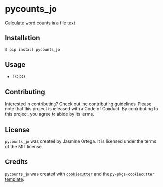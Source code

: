 # pycounts_jo

Calculate word counts in a file text

## Installation

```bash
$ pip install pycounts_jo
```

## Usage

- TODO

## Contributing

Interested in contributing? Check out the contributing guidelines. Please note that this project is released with a Code of Conduct. By contributing to this project, you agree to abide by its terms.

## License

`pycounts_jo` was created by Jasmine Ortega. It is licensed under the terms of the MIT license.

## Credits

`pycounts_jo` was created with [`cookiecutter`](https://cookiecutter.readthedocs.io/en/latest/) and the `py-pkgs-cookiecutter` [template](https://github.com/py-pkgs/py-pkgs-cookiecutter).
